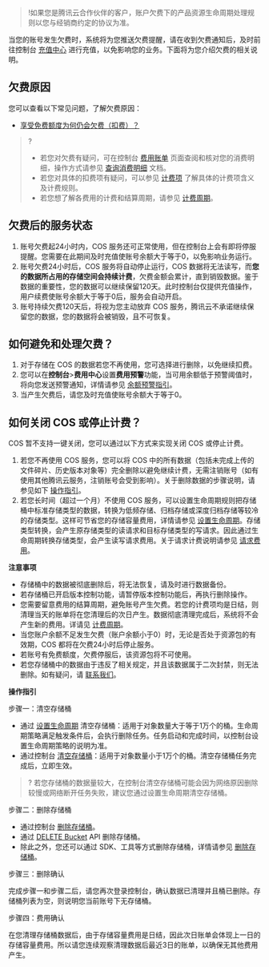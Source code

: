 
>!如果您是腾讯云合作伙伴的客户，账户欠费下的产品资源生命周期处理规则以您与经销商约定的协议为准。


当您的账号发生欠费时，系统将为您推送欠费提醒，请在收到欠费通知后，及时前往控制台 [充值中心](https://console.cloud.tencent.com/account/recharge) 进行充值，以免影响您的业务。下面将为您介绍欠费的相关说明。

## 欠费原因

您可以查看以下常见问题，了解欠费原因：

- [享受免费额度为何仍会欠费（扣费）？](https://intl.cloud.tencent.com/document/product/436/10373)

>?
>- 若您对欠费有疑问，可在控制台 [费用账单](https://console.cloud.tencent.com/expense/bill/overview) 页面查阅和核对您的消费明细，操作方式请参见 [查询消费明细](https://intl.cloud.tencent.com/document/product/436/31631) 文档。
>- 若您对具体的扣费项有疑问，可以参见 [计费项](https://intl.cloud.tencent.com/document/product/436/33776) 了解具体的计费项含义及计费规则。
>- 若您想了解各费用的计费和结算周期，请参见 [计费周期](https://intl.cloud.tencent.com/document/product/436/16871)。


## 欠费后的服务状态


1. 账号欠费起24小时内，COS 服务还可正常使用，但在控制台上会有即将停服提醒。您需要在此期间及时充值使账号余额大于等于0，以免影响业务运行。
2. 账号欠费24小时后，COS 服务将自动停止运行，COS 数据将无法读写，而**您的数据所占用的存储空间会持续计费**，欠费金额会累计，直到销毁数据。鉴于数据的重要性，您的数据可以继续保留120天。此时控制台仅提供充值操作，用户续费使账号余额大于等于0后，服务会自动开启。
3. 账号持续欠费120天后，将视为您主动放弃 COS 服务，腾讯云不承诺继续保留您的数据，您的数据将会被销毁，且不可恢复。


## 如何避免和处理欠费？


1. 对于存储在 COS 的数据若您不再使用，您可选择进行删除，以免继续扣费。
2. 您可以在**控制台**>**费用中心**设置**费用预警**功能，当可用余额低于预警阈值时，将向您发送预警通知，详情请参见 [余额预警指引](https://intl.cloud.tencent.com/document/product/555/9942)。
3. 当产生欠费后，请您及时充值使账号余额大于等于0。



## 如何关闭 COS 或停止计费？

COS 暂不支持一键关闭，您可以通过以下方式来实现关闭 COS 或停止计费。

1. 若您不再使用 COS 服务，您可以将 COS 中的所有数据（包括未完成上传的文件碎片、历史版本对象等）完全删除以避免继续计费，无需注销账号（如有使用其他腾讯云服务，注销账号会受到影响）。关于删除数据的步骤说明，请参见如下 [操作指引](#close)。
2. 若您长时间（超过一个月）不使用 COS 服务，可以设置生命周期规则把存储桶中标准存储类型的数据，转换为低频存储、归档存储或深度归档存储等较冷的存储类型。这样可节省您的存储容量费用，详情请参见 [设置生命周期](https://intl.cloud.tencent.com/document/product/436/14605)。存储类型转换，会产生原存储类型的读请求和目标存储类型的写请求。因此通过生命周期转换存储类型，会产生读写请求费用。关于请求计费说明请参见 [请求费用](https://intl.cloud.tencent.com/document/product/436/40100)。


**注意事项**

- 存储桶中的数据被彻底删除后，将无法恢复，请及时进行数据备份。
- 若存储桶已开启版本控制功能，请暂停版本控制功能后，再执行删除操作。
- 您需要留意费用的结算周期，避免账号产生欠费。若您的计费项均是日结，则清理当天的账单将在您清理后的次日产生。数据彻底清理完成后，系统将不会产生新的费用。详请见 [计费周期](https://intl.cloud.tencent.com/document/product/436/16871)。
- 当您账户余额不足发生欠费（账户余额小于0）时，无论是否处于资源包的有效期，COS 都将在欠费24小时后停止服务。
- 若账号有免费额度，欠费停服后，该资源包将不可使用。
- 若您存储桶中的数据由于违反了相关规定，并且该数据属于二次封禁，则无法删除。如有疑问，请 [联系我们](https://intl.cloud.tencent.com/contact-sales)。 



[](id:guide)

**操作指引**


步骤一：清空存储桶

- 通过 [设置生命周期](https://intl.cloud.tencent.com/document/product/436/14605) 清空存储桶：适用于对象数量大于等于1万个的桶。生命周期策略满足触发条件后，会执行删除任务。任务启动和完成时间，以控制台设置生命周期策略的说明为准。
- 通过控制台 [清空存储桶](https://intl.cloud.tencent.com/document/product/436/30926)：适用于对象数量小于1万个的桶。清空存储桶任务完成后，立即生效。

>? 若您存储桶的数据量较大，在控制台清空存储桶可能会因为网络原因删除较慢或网络断开任务失败，建议您通过设置生命周期清空存储桶。
>

步骤二：删除存储桶

- 通过控制台 [删除存储桶](https://intl.cloud.tencent.com/document/product/436/30361)。
- 通过 [DELETE Bucket](https://intl.cloud.tencent.com/document/product/436/7732) API 删除存储桶。
- 除此之外，您还可以通过 SDK、工具等方式删除存储桶，详情请参见 [删除存储桶](https://intl.cloud.tencent.com/document/product/436/14105)。

步骤三：删除确认

完成步骤一和步骤二后，请您再次登录控制台，确认数据已清理并且桶已删除。存储桶列表为空，则说明您当前账号下无存储桶。

步骤四：费用确认

在您清理存储桶数据后，由于存储容量费用是日结，因此次日账单会体现上一日的存储容量费用。所以请您连续观察清理数据后最近3日的账单，以确保无其他费用产生。

